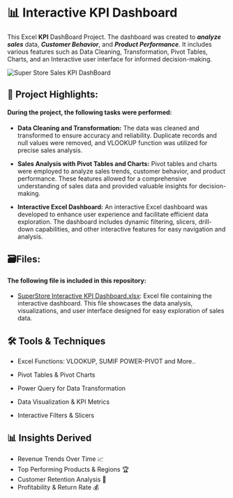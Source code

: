 # 📊 Interactive KPI Dashboard


This Excel **KPI** DashBoard Project. The dashboard was created to ***analyze sales*** data, ***Customer Behavior***, and ***Product Performance***. It includes various features such as Data Cleaning, Transformation, Pivot Tables, Charts, and an Interactive user interface for informed decision-making.



![Super Store Sales KPI DashBoard](https://github.com/user-attachments/assets/1330f9f7-3c02-402c-81c7-08e207a8caf8)



## 📝 Project Highlights:

#### During the project, the following tasks were performed:

 - **Data Cleaning and Transformation:** The data was cleaned and transformed to ensure accuracy and reliability. Duplicate records and null values were removed, and VLOOKUP function was utilized for precise sales analysis.

 - **Sales Analysis with Pivot Tables and Charts:** Pivot tables and charts were employed to analyze sales trends, customer behavior, and product performance. These features allowed for a comprehensive understanding of sales data and             provided valuable insights for decision-making.

 - **Interactive Excel Dashboard:** An interactive Excel dashboard was developed to enhance user experience and facilitate efficient data exploration. The dashboard includes dynamic filtering, slicers, drill-down capabilities, and other          interactive features for easy navigation and analysis.

## 🗃️Files:

#### The following file is included in this repository:

- [SuperStore Interactive KPI Dashboard.xlsx](https://github.com/anandshaw123/Superstore-KPI-Dashboard/blob/main/Super%20Store%20Interactive%20KPI%20Dashboard.xlsx): Excel file containing the interactive dashboard. This file showcases the data analysis, visualizations, and user interface designed for easy exploration of sales data.




## 🛠 Tools & Techniques

 - Excel Functions: VLOOKUP, SUMIF POWER-PIVOT and More..

 - Pivot Tables & Pivot Charts

 - Power Query for Data Transformation

 - Data Visualization & KPI Metrics

 - Interactive Filters & Slicers


## 📊 Insights Derived

 - Revenue Trends Over Time 📈
 - Top Performing Products & Regions 🏆
 - Customer Retention Analysis 👥
 - Profitability & Return Rate 💰



